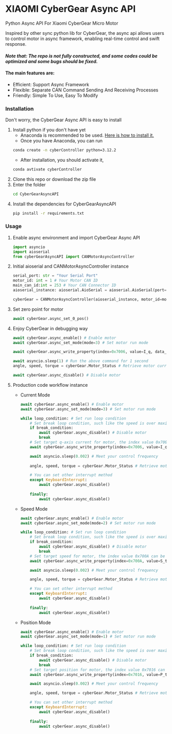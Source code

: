 # XIAOMI CyberGear Async API

Python Async API For Xiaomi CyberGear Micro Motor

Inspired by other sync python lib for CyberGear, the async api allows users to control motor in async framework, enabling real-time control and swift response.

#### *Note that: The repo is not fully constructed, and some codes could be optimized and some bugs should be fixed.* 

#### The main features are:

- Efficient: Support Async Framework
- Flexible: Separate CAN Command Sending And Receiving Processes
- Friendly: Simple To Use, Easy To Modify

### Installation

Don't worry, the CyberGear Async API is easy to install

1. Install python if you don't have yet
    - Anaconda is recommended to be used. [Here is how to install it.](https://docs.anaconda.com/anaconda/install/)
    - Once you have Anaconda, you can run
    ```sh
    conda create -n cyberController python=3.12.2
    ```
    - After installation, you should activate it,
    ```sh
    conda avtivate cyberController
    ```
2. Clone this repo or download the zip file
3. Enter the folder
    ```sh
    cd CyberGearAsyncAPI
    ```
4. Install the dependencies for CyberGearAsyncAPI
    ```sh
    pip install -r requirements.txt
    ```

### Usage
1. Enable async environment and import CyberGear Async API

    ```python
    import asyncio
    import aioserial
    from cyberGearAsyncAPI import CANMotorAsyncController
    ```

2. Initial aioserial and CANMotorAsyncController instance
    ```python
    serial_port: str = "Your Serial Port"
    motor_id: int = 1 # Your Motor CAN ID
    main_can_id:int = 253 # Your CAN Connector ID
    aioserial_instance: aioserial.AioSerial = aioserial.AioSerial(port=serial_port, baudrate=921600)

    cyberGear = CANMotorAsyncController(aioserial_instance, motor_id=motor_id, main_can_id=main_can_id)
    ```

3. Set zero point for motor
    ```python
    await cyberGear.async_set_0_pos()
    ```

4. Enjoy CyberGear in debugging way
    ```python
    await cyberGear.async_enable() # Enable motor
    await cyberGear.async_set_mode(mode=3) # Set motor run mode

    await cyberGear.async_write_property(index=0x7006, value=I_q, data_type='f') # Set target q axis target current

    await asyncio.sleep(1) # Run the above command for 1 second
    angle, speed, torque = cyberGear.Motor_Status # Retrieve motor current status (angle, speed and torque)

    await cyberGear.async_disable() # Disable motor

    ```

5. Production code workflow instance
    - Current Mode
        ```python
        await cyberGear.async_enable() # Enable motor
        await cyberGear.async_set_mode(mode=3) # Set motor run mode

        while loop_condition: # Set run loop condition
            # Set break loop condition, such like the speed is over maximum value.
            if break_condition: 
                await cyberGear.async_disable() # Disable motor
                break
            # Set target q-axis current for motor, the index value 0x7006 can be found in manual
            await cyberGear.async_write_property(index=0x7006, value=I_q, data_type='f')  

            await asyncio.sleep(0.002) # Meet your control frequency
            
            angle, speed, torque = cyberGear.Motor_Status # Retrieve motor current status (angle, speed and torque)

            # You can set other interrupt method
            except KeyboardInterrupt: 
                await cyberGear.async_disable()
            
            finally:
                await cyberGear.async_disable() 
        ```
    
    - Speed Mode
        ```python
        await cyberGear.async_enable() # Enable motor
        await cyberGear.async_set_mode(mode=2) # Set motor run mode

        while loop_condition: # Set run loop condition
            # Set break loop condition, such like the speed is over maximum value.
            if break_condition: 
                await cyberGear.async_disable() # Disable motor
                break
            # Set target speed for motor, the index value 0x700A can be found in manual
            await cyberGear.async_write_property(index=0x700A, value=S_t, data_type='f')  

            await asyncio.sleep(0.002) # Meet your control frequency

            angle, speed, torque = cyberGear.Motor_Status # Retrieve motor current status (angle, speed and torque)

            # You can set other interrupt method
            except KeyboardInterrupt: 
                await cyberGear.async_disable()
            
            finally:
                await cyberGear.async_disable() 
        ```

    - Position Mode
        ```python
        await cyberGear.async_enable() # Enable motor
        await cyberGear.async_set_mode(mode=1) # Set motor run mode

        while loop_condition: # Set run loop condition
            # Set break loop condition, such like the speed is over maximum value.
            if break_condition: 
                await cyberGear.async_disable() # Disable motor
                break
            # Set target position for motor, the index value 0x7016 can be found in manual
            await cyberGear.async_write_property(index=0x7016, value=P_t, data_type='f')  

            await asyncio.sleep(0.002) # Meet your control frequency

            angle, speed, torque = cyberGear.Motor_Status # Retrieve motor current status (angle, speed and torque)

            # You can set other interrupt method
            except KeyboardInterrupt: 
                await cyberGear.async_disable()
            
            finally:
                await cyberGear.async_disable() 
        ```


